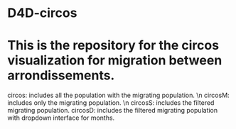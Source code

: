 # D4D-circos
# This is the repository for the circos visualization for migration between arrondissements.

circos:  includes all the population with the migrating population. \n
circosM: includes only the migrating population. \n
circosS: includes the filtered migrating population.
circosD: includes the filtered migrating population with dropdown interface for months.
